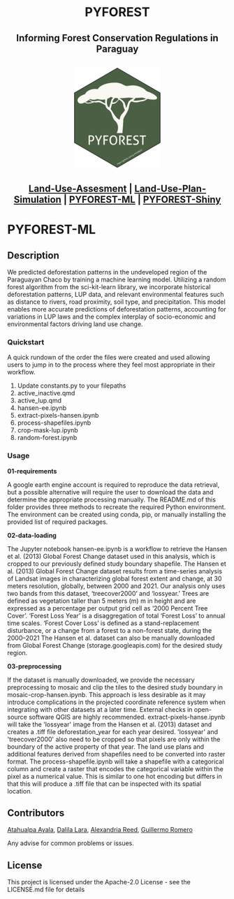 <h1 align="center">

PYFOREST

</h1>

<h2 align="center">

Informing Forest Conservation Regulations in Paraguay

</h2>

<h2 align="center">

<img src="https://github.com/cp-PYFOREST/Land-Use-Plan-Simulation/blob/main/img/pyforest_hex_sticker.png" alt="Banner" width="200">

</h2>

<h2 align="center">

[Land-Use-Assesment](https://github.com/cp-PYFOREST/Land-Use-Assessment) | [Land-Use-Plan-Simulation](https://github.com/cp-PYFOREST/Land-Use-Plan-Simulation) | [PYFOREST-ML](https://github.com/cp-PYFOREST/PYFOREST-ML) | [PYFOREST-Shiny](https://github.com/cp-PYFOREST/PYFOREST-Shiny)

</h2>

# PYFOREST-ML


## Description
We predicted deforestation patterns in the undeveloped region of the Paraguayan Chaco by training a machine learning model. Utilizing a random forest algorithm from the sci-kit-learn library, we incorporate historical deforestation patterns, LUP data, and relevant environmental features such as distance to rivers, road proximity, soil type, and precipitation. This model enables more accurate predictions of deforestation patterns, accounting for variations in LUP laws and the complex interplay of socio-economic and environmental factors driving land use change.
### Quickstart
A quick rundown of the order the files were created and used allowing users to jump in to the process where they feel most appropriate in their workflow.

1. Update constants.py to your filepaths
2. active_inactive.qmd
3. active_lup.qmd
4. hansen-ee.ipynb
5. extract-pixels-hansen.ipynb 
6. process-shapefiles.ipynb 
7. crop-mask-lup.ipynb
8. random-forest.ipynb

### Usage

**01-requirements**

A google earth engine account is required to reproduce the data retrieval, but a possible alternative will require the user to download the data and determine the appropriate processing manually. 
The README.md of this folder provides three methods to recreate the required Python environment. The environment can be created using conda, pip, or manually installing the provided list of required packages. 

**02-data-loading**

The Jupyter notebook hansen-ee.ipynb  is a workflow to retrieve the Hansen et al. (2013) Global Forest Change dataset used in this analysis, which is cropped to our previously defined study boundary shapefile. 
The Hansen et al. (2013) Global Forest Change dataset  results from a time-series analysis of Landsat images in characterizing global forest extent and change, at 30 meters resolution, globally, between 2000 and 2021. 
Our analysis only uses two bands from this dataset, ‘treecover2000’ and ‘lossyear.’ Trees are defined as vegetation taller than 5 meters (m) m in height and are expressed as a percentage per output grid cell as ‘2000 Percent Tree Cover’.  ‘Forest Loss Year’ is a disaggregation of total ‘Forest Loss’ to annual time scales. ‘Forest Cover Loss’ is defined as a stand-replacement disturbance, or a change from a forest to a non-forest state, during the 2000–2021
The  Hansen et al. dataset can also be manually downloaded from Global Forest Change (storage.googleapis.com) for the desired study region.

**03-preprocessing**

If the dataset is manually downloaded, we provide the necessary preprocessing to mosaic and clip the tiles to the desired study boundary in mosaic-crop-hansen.ipynb. This approach is less desirable as it may introduce complications in the projected coordinate reference system when integrating with other datasets at a later time. External checks in open-source software QGIS are highly recommended.
extract-pixels-hanse.ipynb will take the 'lossyear' image from the Hansen et al. (2013) dataset and creates a .tiff file deforestation_year for each year desired. 'lossyear' and 'treecover2000' also need to be cropped so that pixels are only within the boundary of the active property of that year. 
The land use plans and additional features derived from shapefiles need to be converted into raster format. The process-shapefile.ipynb will take a shapefile with a categorical column and create a raster that encodes the categorical variable within the pixel as a numerical value. This is similar to one hot encoding but differs in that this will produce a .tiff file that can be inspected with its spatial location.

## Contributors
[Atahualpa Ayala](Atahualpa-Ayala),  [Dalila Lara](https://github.com/dalilalara),  [Alexandria Reed](https://github.com/reedalexandria),  [Guillermo Romero](https://github.com/romero61)

Any advise for common problems or issues.

## License

This project is licensed under the Apache-2.0 License - see the LICENSE.md file for details
